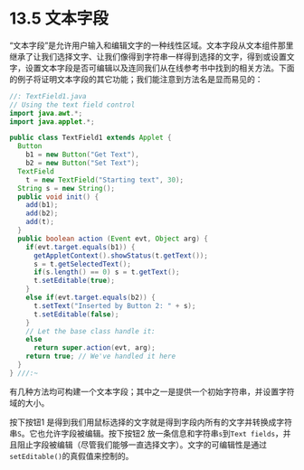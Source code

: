 # 13.5 文本字段

“文本字段”是允许用户输入和编辑文字的一种线性区域。文本字段从文本组件那里继承了让我们选择文字、让我们像得到字符串一样得到选择的文字，得到或设置文字，设置文本字段是否可编辑以及连同我们从在线参考书中找到的相关方法。下面的例子将证明文本字段的其它功能；我们能注意到方法名是显而易见的：

```java
//: TextField1.java
// Using the text field control
import java.awt.*;
import java.applet.*;

public class TextField1 extends Applet {
  Button
    b1 = new Button("Get Text"),
    b2 = new Button("Set Text");
  TextField
    t = new TextField("Starting text", 30);
  String s = new String();
  public void init() {
    add(b1);
    add(b2);
    add(t);
  }
  public boolean action (Event evt, Object arg) {
    if(evt.target.equals(b1)) {
      getAppletContext().showStatus(t.getText());
      s = t.getSelectedText();
      if(s.length() == 0) s = t.getText();
      t.setEditable(true);
    }
    else if(evt.target.equals(b2)) {
      t.setText("Inserted by Button 2: " + s);
      t.setEditable(false);
    }
    // Let the base class handle it:
    else
      return super.action(evt, arg);
    return true; // We've handled it here
  }
} ///:~
```

有几种方法均可构建一个文本字段；其中之一是提供一个初始字符串，并设置字符域的大小。

按下按钮1 是得到我们用鼠标选择的文字就是得到字段内所有的文字并转换成字符串`S`。它也允许字段被编辑。按下按钮2 放一条信息和字符串`s`到`Text fields`，并且阻止字段被编辑（尽管我们能够一直选择文字）。文字的可编辑性是通过`setEditable()`的真假值来控制的。
